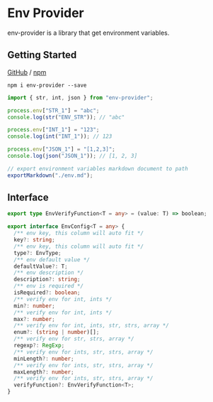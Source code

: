 # Env Provider

env-provider is a library that get environment variables.

## Getting Started

[GitHub](https://github.com/EJayCheng/env-provider) / [npm](https://www.npmjs.com/package/env-provider)

`npm i env-provider --save`

```typescript
import { str, int, json } from "env-provider";

process.env["STR_1"] = "abc";
console.log(str("ENV_STR")); // "abc"

process.env["INT_1"] = "123";
console.log(int("INT_1")); // 123

process.env["JSON_1"] = "[1,2,3]";
console.log(json("JSON_1")); // [1, 2, 3]

// export environment variables markdown document to path
exportMarkdown("./env.md");
```

## Interface

```typescript
export type EnvVerifyFunction<T = any> = (value: T) => boolean;

export interface EnvConfig<T = any> {
  /** env key, this column will auto fit */
  key?: string;
  /** env key, this column will auto fit */
  type?: EnvType;
  /** env default value */
  defaultValue?: T;
  /** env description */
  description?: string;
  /** env is required */
  isRequired?: boolean;
  /** verify env for int, ints */
  min?: number;
  /** verify env for int, ints */
  max?: number;
  /** verify env for int, ints, str, strs, array */
  enum?: (string | number)[];
  /** verify env for str, strs, array */
  regexp?: RegExp;
  /** verify env for ints, str, strs, array */
  minLength?: number;
  /** verify env for ints, str, strs, array */
  maxLength?: number;
  /** verify env for ints, str, strs, array */
  verifyFunction?: EnvVerifyFunction<T>;
}
```

